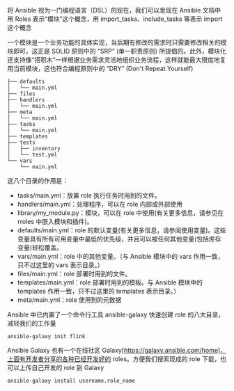 将 Ansible 视为一门编程语言（DSL）的现在，我们可以发现在 Ansible 文档中用 Roles 表示“模块”这个概念，用 import_tasks、include_tasks 等表示 import 这个概念

一个模块是一个业务功能的具体实现，当后期有修改的需求时只需要修改相关的模块即可，这正是 SOLID 原则中的 “SRP” (单一职责原则) 所提倡的。此外，模块化还支持像“搭积木”一样根据业务需求灵活地组织业务流程，这样就能最大限度地复用当前模块，这也符合编程原则中的 “DRY” (Don't Repeat Yourself)

```
├── defaults
│   └── main.yml
├── files
├── handlers
│   └── main.yml
├── meta
│   └── main.yml
├── tasks
│   └── main.yml
├── templates
├── tests
│   ├── inventory
│   └── test.yml
└── vars
    └── main.yml
```

这八个目录的作用是：

- tasks/main.yml：放置 role 执行任务时用到的文件。
- handlers/main.yml：处理程序，可以在 role 内部或外部使用
- library/my_module.py：模块，可以在 role 中使用(有关更多信息，请参见在rroles 中嵌入模块和插件)。
- defaults/main.yml：role 的默认变量(有关更多信息，请参阅使用变量)。这些变量具有所有可用变量中最低的优先级，并且可以被任何其他变量(包括库存变量)轻松覆盖。
- vars/main.yml：role 中的其他变量。（与 Ansible 模块中的 vars 作用一致，只不过这里的 vars 表示目录。）
- files/main.yml：role 部署时用到的文件。
- templates/main.yml：role 部署时用到的模板。与 Ansible 模块中的 templates 作用一致，只不过这里的 templates 表示目录。）
- meta/main.yml：role 使用到的元数据

Ansible 中已内置了一个命令行工具 ansible-galaxy 快速创建 role 的八大目录，减轻我们的工作量

```
ansible-galaxy init flink
```

Ansible Galaxy 也有一个在线社区 Galaxy[https://galaxy.ansible.com/home]，上面有开发者分享的各种已经开发好的 roles。方便我们搜索现成的 role 下载，也可以上传自己开发的 role 到 Galaxy

```
ansible-galaxy install username.role_name
```

